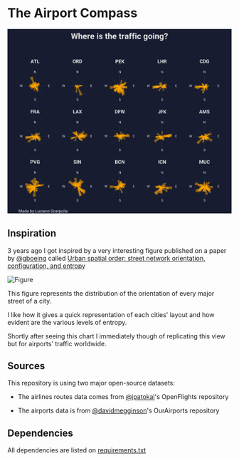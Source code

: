 # The Airport Compass
![Cover](/Where%20is%20it%20going%2015.png)

## Inspiration
3 years ago I got inspired by a very interesting figure published on a paper by [@gboeing](https://github.com/gboeing) called [Urban spatial order: street network orientation, configuration, and entropy](https://appliednetsci.springeropen.com/articles/10.1007/s41109-019-0189-1)


![Figure](https://i0.wp.com/geoffboeing.com/wp-content/uploads/2018/07/city-street-orientations-world-osmnx.png?ssl=1)

This figure represents the distribution of the orientation of every major street of a city.

I like how it gives a quick representation of each cities'
layout and how evident are the various levels of entropy.

Shortly after seeing this chart I immediately though of replicating this view but for airports' traffic worldwide.

## Sources

This repository is using two major open-source datasets:

 - The airlines routes data comes from [@jpatokal](https://github.com/jpatokal/openflights)'s OpenFlights repository

 - The airports data is from [@davidmegginson](https://github.com/davidmegginson/ourairports-data/)'s OurAirports repository


## Dependencies

All dependencies are listed on [requirements.txt](/requirements.txt)
